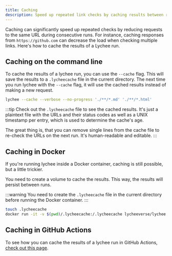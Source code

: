 ```yaml
---
title: Caching
description: Speed up repeated link checks by caching results between runs to reduce redundant network requests.
---
```


Caching can significantly speed up repeated checks by reducing requests to the same URL during consecutive runs. For instance, caching responses from `https://github.com` can decrease the load when checking multiple links. Here's how to cache the results of a Lychee run.

## Caching on the command line

To cache the results of a lychee run, you can use the `--cache` flag. This
will save the results to a `.lycheecache` file in the current directory. The
next time you run lychee with the `--cache` flag, it will use the cached
results instead of making a new request.

```bash
lychee --cache --verbose --no-progress './**/*.md' './**/*.html'
```

:::tip
Check out the `.lycheecache` file to see the cached results.
It's just a plaintext file with the URLs and their status codes
as well as a UNIX timestamp per entry, which is used to determine
the cache's age.

The great thing is, that you can remove single lines from the cache
file to re-check the URLs on the next run. It's human-readable and
editable.
:::

## Caching in Docker

If you're running lychee inside a Docker container, caching is still possible,
but a little trickier.

You need to create a volume to cache the results. This way, the results will persist between runs.

:::warning
You need to create the `.lycheecache` file in the current directory before
running the Docker container.
:::

```bash
touch .lycheecache
docker run -it -v $(pwd)/.lycheecache:/.lycheecache lycheeverse/lychee --cache --verbose https://lychee.cli.rs
```

## Caching in GitHub Actions

To see how you can cache the results of a lychee run in GitHub Actions, [check out this page](/github_action_recipes/caching).
